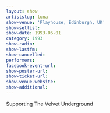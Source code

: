 ```yaml
---
layout: show
artistslug: luna
show-venue: 'Playhouse, Edinburgh, UK'
show-setlist: 
show-date: 1993-06-01
category: 1993
show-radio: 
show-lastfm: 
show-cancelled: 
performers: 
facebook-event-url: 
show-poster-url: 
show-ticket-url: 
show-venue-website: 
show-additional: 
---
```


Supporting The Velvet Underground